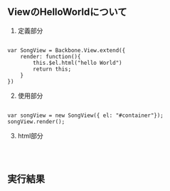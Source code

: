 

## ViewのHelloWorldについて

1. 定義部分

<pre><code>
var SongView = Backbone.View.extend({
    render: function(){
        this.$el.html("hello World")
        return this;
    }
})
</code></pre>

2. 使用部分

<pre><code>
var songView = new SongView({ el: "#container"});
songView.render();
</code></pre>

3. html部分

<code>
<div id="container"></div>
</code>

## 実行結果






